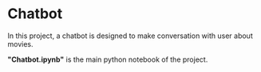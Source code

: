# Chatbot
In this project, a chatbot is designed to make conversation with user about movies.

**"Chatbot.ipynb"** is the main python notebook of the project.
